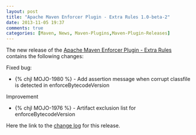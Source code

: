 ```yaml
---
layout: post
title: "Apache Maven Enforcer Plugin - Extra Rules 1.0-beta-2"
date: 2013-11-05 19:37
comments: true
categories: [Maven, News, Maven-Plugins,Maven-Plugin-Releases]
---
```

The new release of the [Apache Maven Enforcer Plugin - Extra Rules](http://mojo.codehaus.org/extra-enforcer-rules/)
contains the following changes:

Fixed bug:

 * {% chjl MOJO-1980 %} - Add assertion message when corrupt classfile is detected in enforceBytecodeVersion

Improvement

 * {% chjl MOJO-1976 %} - Artifact exclusion list for enforceBytecodeVersion

Here the link to the [change log](https://jira.codehaus.org/secure/ReleaseNote.jspa?projectId=11062&version=19563) for this release.
